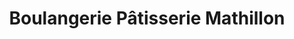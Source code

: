 ---
title: "Boulangerie Pâtisserie Mathillon"
url: /randan/boulangerie-patisserie-mathillon/
shop: boulangerie
---